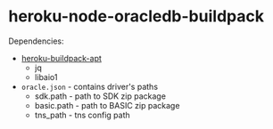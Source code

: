 # heroku-node-oracledb-buildpack
Dependencies:
- [heroku-buildpack-apt](https://github.com/heroku/heroku-buildpack-apt.git)
  - jq
  - libaio1
- ``oracle.json`` - contains driver's paths
  - sdk.path - path to SDK zip package
  - basic.path - path to BASIC zip package
  - tns_path - tns config path

